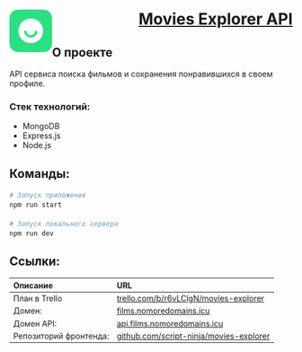 <h1 align="right">
  <a href="#" target="_blank" title="Homepage">
    <img src="./.readme/logo.svg" align="left" alt="logo">
    Movies Explorer API
  </a>
</h1>

## О проекте
API сервиса поиска фильмов и сохранения понравившихся в своем профиле.

### Стек технологий:
- MongoDB
- Express.js
- Node.js

## Команды:
```bash
# Запуск приложения
npm run start

# Запуск локального сервера
npm run dev
```

## Ссылки:
| Описание | URL |
| :-- | :-- |
| План в Trello | [trello.com/b/r6vLClgN/movies-explorer](https://trello.com/b/r6vLClgN/movies-explorer) |
| Домен:     | [films.nomoredomains.icu](http://films.nomoredomains.icu) |
| Домен API: | [api.films.nomoredomains.icu](http://api.films.nomoredomains.icu) |
| Репозиторий фронтенда: | [github.com/script-ninja/movies-explorer](https://github.com/script-ninja/movies-explorer) |
